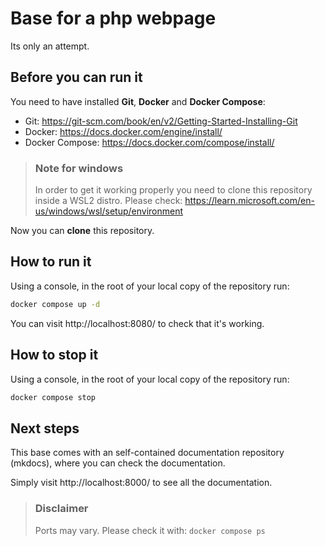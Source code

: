 # Base for a php webpage

Its only an attempt.

## Before you can run it

You need to have installed **Git**, **Docker** and **Docker Compose**:
- Git: https://git-scm.com/book/en/v2/Getting-Started-Installing-Git
- Docker: https://docs.docker.com/engine/install/
- Docker Compose: https://docs.docker.com/compose/install/

> ### Note for windows
> In order to get it working properly you need to clone this repository inside a WSL2 distro.
> Please check: https://learn.microsoft.com/en-us/windows/wsl/setup/environment

Now you can **clone** this repository.

## How to run it

Using a console, in the root of your local copy of the repository run:
```bash
docker compose up -d 
```
You can visit http://localhost:8080/ to check that it's working.

## How to stop it

Using a console, in the root of your local copy of the repository run:
```bash
docker compose stop
```

## Next steps

This base comes with an self-contained documentation repository (mkdocs), where you can check the documentation.

Simply visit http://localhost:8000/ to see all the documentation.

> ### Disclaimer
> Ports may vary. Please check it with: `docker compose ps`